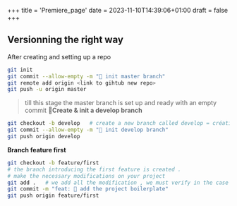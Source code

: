 +++
title = 'Premiere_page'
date = 2023-11-10T14:39:06+01:00
draft = false
+++
## Versionning the right way
After creating and setting up a repo 
```bash
git init 
git commit --allow-empty -m "🎉 init master branch"
git remote add origin <link to gihtub new repo>
git push -u origin master
```
> till this stage the master branch is set up and ready with an empty commit
__Create & init a develop branch__
```bash
git checkout -b develop   # create a new branch called develop = création d'une branche intitulé develop
git commit --allow-empty -m "🎉 init develop branch"
git push origin develop
```
__Branch feature first__
```bash
git checkout -b feature/first
# the branch introducing the first feature is created .
# make the necessary modifications on your project
git add .   # we add all the modification , we must verify in the case of a project the .gitignore file is created .
git commit -m "feat: 🚧 add the project boilerplate" 
git push origin feature/first
```